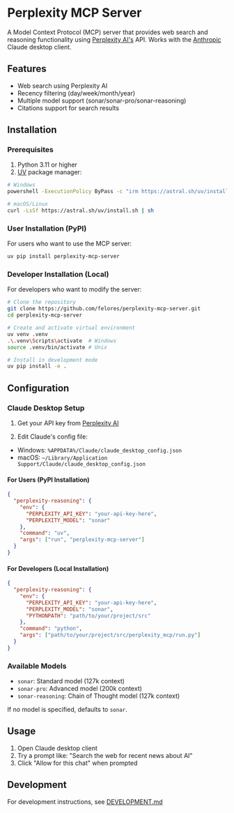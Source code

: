 # Perplexity MCP Server

A Model Context Protocol (MCP) server that provides web search and reasoning functionality using [Perplexity AI's](https://www.perplexity.ai/) API. Works with the [Anthropic](https://www.anthropic.com/news/model-context-protocol) Claude desktop client.

## Features

- Web search using Perplexity AI
- Recency filtering (day/week/month/year)
- Multiple model support (sonar/sonar-pro/sonar-reasoning)
- Citations support for search results

## Installation

### Prerequisites

1. Python 3.11 or higher
2. [UV](https://github.com/astral-sh/uv) package manager:
```bash
# Windows
powershell -ExecutionPolicy ByPass -c "irm https://astral.sh/uv/install.ps1 | iex"

# macOS/Linux
curl -LsSf https://astral.sh/uv/install.sh | sh
```

### User Installation (PyPI)

For users who want to use the MCP server:

```bash
uv pip install perplexity-mcp-server
```

### Developer Installation (Local)

For developers who want to modify the server:

```bash
# Clone the repository
git clone https://github.com/felores/perplexity-mcp-server.git
cd perplexity-mcp-server

# Create and activate virtual environment
uv venv .venv
.\.venv\Scripts\activate  # Windows
source .venv/bin/activate # Unix

# Install in development mode
uv pip install -e .
```

## Configuration

### Claude Desktop Setup

1. Get your API key from [Perplexity AI](https://www.perplexity.ai/)

2. Edit Claude's config file:
- Windows: `%APPDATA%/Claude/claude_desktop_config.json`
- macOS: `~/Library/Application Support/Claude/claude_desktop_config.json`

#### For Users (PyPI Installation)
```json
{
  "perplexity-reasoning": {
    "env": {
      "PERPLEXITY_API_KEY": "your-api-key-here",
      "PERPLEXITY_MODEL": "sonar"
    },
    "command": "uv",
    "args": ["run", "perplexity-mcp-server"]
  }
}
```

#### For Developers (Local Installation)
```json
{
  "perplexity-reasoning": {
    "env": {
      "PERPLEXITY_API_KEY": "your-api-key-here",
      "PERPLEXITY_MODEL": "sonar",
      "PYTHONPATH": "path/to/your/project/src"
    },
    "command": "python",
    "args": ["path/to/your/project/src/perplexity_mcp/run.py"]
  }
}
```

### Available Models

- `sonar`: Standard model (127k context)
- `sonar-pro`: Advanced model (200k context)
- `sonar-reasoning`: Chain of Thought model (127k context)

If no model is specified, defaults to `sonar`.

## Usage

1. Open Claude desktop client
2. Try a prompt like: "Search the web for recent news about AI"
3. Click "Allow for this chat" when prompted

## Development

For development instructions, see [DEVELOPMENT.md](DEVELOPMENT.md)
